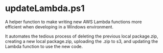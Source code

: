 # updateLambda.ps1
A helper function to make writing new AWS Lambda functions more efficient when developing in a Windows environment.

It automates the tedious process of deleting the previous local package.zip, creating a new local package.zip, uploading the .zip to s3, and updating the Lambda function to use the new code.
